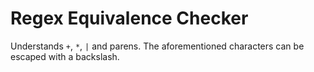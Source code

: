 # Regex Equivalence Checker

Understands `+`, `*`, `|` and parens. The aforementioned characters can be escaped with a backslash.

